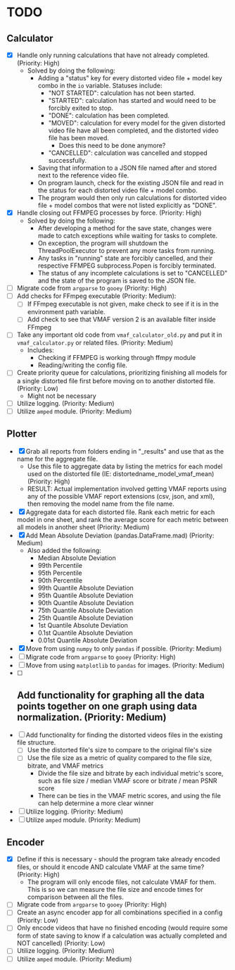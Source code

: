 # TODO
## Calculator
- [x] Handle only running calculations that have not already completed. (Priority: High)
    - Solved by doing the following:
        - Adding a "status" key for every distorted video file + model key combo in the `io` variable. Statuses include:
            - "NOT STARTED": calculation has not been started.
            - "STARTED": calculation has started and would need to be forcibly exited to stop.
            - "DONE": calculation has been completed.
            - "MOVED": calculation for every model for the given distorted video file have all been completed, and the distorted video file has been moved.
                - Does this need to be done anymore?
            - "CANCELLED": calculation was cancelled and stopped successfully.
        - Saving that information to a JSON file named after and stored next to the reference video file.
        - On program launch, check for the existing JSON file and read in the status for each distorted video file + model combo.
        - The program would then only run calculations for distorted video file + model combos that were not listed explicitly as "DONE".
- [x] Handle closing out FFMPEG processes by force. (Priority: High)
    - Solved by doing the following:
        - After developing a method for the save state, changes were made to catch exceptions while waiting for tasks to complete.
        - On exception, the program will shutdown the ThreadPoolExecutor to prevent any more tasks from running.
        - Any tasks in "running" state are forcibly cancelled, and their respective FFMPEG subprocess.Popen is forcibly terminated.
        - The status of any incomplete calculations is set to "CANCELLED" and the state of the program is saved to the JSON file.
- [ ] Migrate code from `argparse` to `gooey` (Priority: High)
- [ ] Add checks for FFmpeg executable (Priority: Medium):
    - [ ] If FFmpeg executable is not given, make check to see if it is in the environment path variable.
    - [ ] Add check to see that VMAF version 2 is an available filter inside FFmpeg
- [ ] Take any important old code from `vmaf_calculator_old.py` and put it in `vmaf_calculator.py` or related files. (Priority: Medium)
    - Includes:
        - Checking if FFMPEG is working through ffmpy module
        - Reading/writing the config file.
- [ ] Create priority queue for calculations, prioritizing finishing all models for a single distorted file first before moving on to another distorted file. (Priority: Low)
    - Might not be necessary
- [ ] Utilize logging. (Priority: Medium)
- [ ] Utilize `amped` module. (Priority: Medium)

## Plotter
- [x] Grab all reports from folders ending in "_results" and use that as the
    name for the aggregate file.
    - Use this file to aggregate data by listing the metrics for each model
    used on the distorted file (IE: distortedname_model_vmaf_mean)
    (Priority: High)
    - RESULT: Actual implementation involved getting VMAF reports using any of
    the possible VMAF report extensions (csv, json, and xml), then removing the
    model name from the file name.
- [x] Aggregate data for each distorted file. Rank each metric for each model
      in one sheet, and rank the average score for each metric between all
      models in another sheet (Priority: Medium)
- [x] Add Mean Absolute Deviation (pandas.DataFrame.mad) (Priority: Medium)
    - Also added the following:
        - Median Absolute Deviation
        - 99th Percentile
        - 95th Percentile
        - 90th Percentile
        - 99th Quantile Absolute Deviation
        - 95th Quantile Absolute Deviation
        - 90th Quantile Absolute Deviation
        - 75th Quantile Absolute Deviation
        - 25th Quantile Absolute Deviation
        - 1st Quantile Absolute Deviation
        - 0.1st Quantile Absolute Deviation
        - 0.01st Quantile Absolute Deviation
- [x] Move from using `numpy` to only `pandas` if possible. (Priority: Medium)
- [ ] Migrate code from `argparse` to `gooey` (Priority: High)
- [ ] Move from using `matplotlib` to `pandas` for images. (Priority: Medium)
- [ ] Add functionality for graphing all the data points together on one
    graph using data normalization. (Priority: Medium)
    - 
- [ ] Add functionality for finding the distorted videos files in the existing
    file structure.
    - [ ] Use the distorted file's size to compare to the original file's size
    - [ ] Use the file size as a metric of quality compared to the file size,
        bitrate, and VMAF metrics
        - Divide the file size and bitrate by each individual metric's score,
        such as file size / median VMAF score or bitrate / mean PSNR score
        - There can be ties in the VMAF metric scores, and using the file can
        help determine a more clear winner
- [ ] Utilize logging. (Priority: Medium)
- [ ] Utilize `amped` module. (Priority: Medium)

## Encoder
- [x] Define if this is necessary - should the program take already encoded files, or should it encode AND calculate VMAF at the same time? (Priority: High)
    - The program will only encode files, not calculate VMAF for them. This is so we can measure the file size and encode times for comparison between all the files.
- [ ] Migrate code from `argparse` to `gooey` (Priority: High)
- [ ] Create an async encoder app for all combinations specified in a config (Priority: Low)
- [ ] Only encode videos that have no finished encoding (would require some form of state saving to know if a calculation was actually completed and NOT cancelled) (Priority: Low)
- [ ] Utilize logging. (Priority: Medium)
- [ ] Utilize `amped` module. (Priority: Medium)